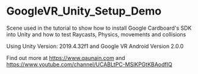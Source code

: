 # GoogleVR_Unity_Setup_Demo

Scene used in the tutorial to show how to install Google Cardboard's SDK into Unity and how to test Raycasts, Physics, movements and collisions

Using Unity Version: 2019.4.32f1 and Google VR Android Version 2.0.0

Find out more at https://www.qaunain.com and https://www.youtube.com/channel/UCABLtPC-MSlKPGtKBAodfIQ
